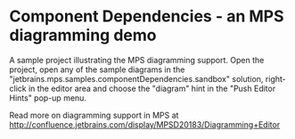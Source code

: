 Component Dependencies - an MPS diagramming demo
================================================

A sample project illustrating the MPS diagramming support. Open the project, open any of the sample diagrams
in the "jetbrains.mps.samples.componentDependencies.sandbox" solution, right-click in the editor area and choose the "diagram" hint
in the "Push Editor Hints" pop-up menu.

Read more on diagramming support in MPS at http://confluence.jetbrains.com/display/MPSD20183/Diagramming+Editor
